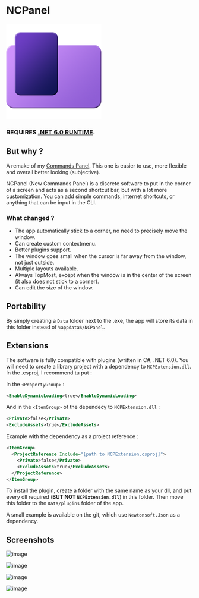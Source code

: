 # NCPanel

![icon](./NCPanel/icons/icon.png)

### REQUIRES [.NET 6.0 RUNTIME](https://download.visualstudio.microsoft.com/download/pr/bf058765-6f71-4971-aee1-15229d8bfb3e/c3366e6b74bec066487cd643f915274d/windowsdesktop-runtime-6.0.1-win-x64.exe).

## But why ?

A remake of my [Commands Panel](https://github.com/Wiltoag/CommandsPanel). This one is easier to use, more flexible and overall better looking (subjective).

NCPanel (New Commands Panel) is a discrete software to put in the corner of a screen and acts as a second shortcut bar, but with a lot more customization. You can add simple commands, internet shortcuts, or anything that can be input in the CLI.

### What changed ?

* The app automatically stick to a corner, no need to precisely move the window.
* Can create custom contextmenu.
* Better plugins support.
* The window goes small when the cursor is far away from the window, not just outside.
* Multiple layouts available.
* Always TopMost, except when the window is in the center of the screen (it also does not stick to a corner).
* Can edit the size of the window.

## Portability

By simply creating a `Data` folder next to the .exe, the app will store its data in this folder instead of `%appdata%/NCPanel`.

## Extensions

The software is fully compatible with plugins (written in C#, .NET 6.0). You will need to create a library project with a dependency to `NCPExtension.dll`. In the .csproj, I recommend tu put :

In the `<PropertyGroup>` :
```xml
<EnableDynamicLoading>true</EnableDynamicLoading>
```

And in the `<ItemGroup>` of the dependecy to `NCPExtension.dll` :
```xml
<Private>false</Private>
<ExcludeAssets>true</ExcludeAssets>
```
Example with the dependency as a project reference :
```xml
<ItemGroup>
  <ProjectReference Include="[path to NCPExtension.csproj]">
    <Private>false</Private>
    <ExcludeAssets>true</ExcludeAssets>
  </ProjectReference>
</ItemGroup>
```

To install the plugin, create a folder with the same name as your dll, and put every dll required (**BUT NOT `NCPExtension.dll`**) in this folder. Then move this folder to the `Data/plugins` folder of the app.

A small example is available on the git, which use `Newtonsoft.Json` as a dependency.

## Screenshots

![image](https://user-images.githubusercontent.com/30344403/151073759-537f8052-9100-4eda-8e44-be400081bbed.png)

![image](https://user-images.githubusercontent.com/30344403/151073809-9bcc01ea-7536-459e-929b-765e09fe60dd.png)

![image](https://user-images.githubusercontent.com/30344403/151073858-12b523aa-dd60-4e0b-80c4-ce3af0c2612a.png)

![image](https://user-images.githubusercontent.com/30344403/151073913-e2b2110c-cfa7-45ad-9e1a-8e6e4ade8ceb.png)
